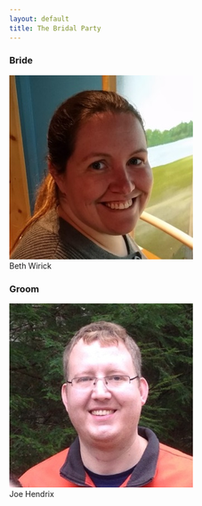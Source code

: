```yaml
---
layout: default
title: The Bridal Party
---
```


<div class="bridal-party-container">
  <div class="bridal-party-bride">
    <h3>Bride</h3>
      <img src="/images/beth.jpg" class="bridal-party-photo" />
      <br />Beth Wirick
  </div>
  <div class="bridal-party-groom">
    <h3>Groom</h3>
    <img src="/images/joe.jpg" class="bridal-party-photo" />
    <br />Joe Hendrix
  </div>
</div>
